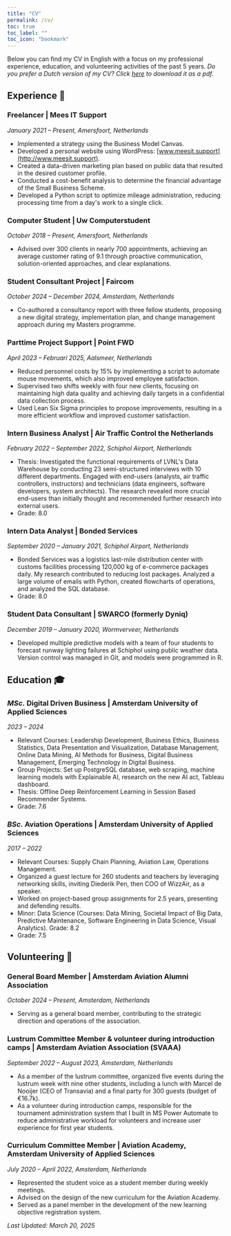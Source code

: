 ```yaml
---
title: "CV"
permalink: /cv/
toc: true
toc_label: ""
toc_icon: "bookmark"
---
```



Below you can find my CV in English with a focus on my professional experience, education, and volunteering activities of the past 5 years. *Do you prefer a Dutch version of my CV? Click <a href="https://meeslindhout.github.io/assets/CV_NL_Mees_Lindhout.pdf" onclick="gtag('event', 'click', { 'event_category': 'CV', 'event_label': 'Dutch CV Download' });">here</a> to download it as a pdf.*

<style>
/* Custom styles for the TOC on this page */
@media (min-width: 768px) { /* Apply styles only for screens wider than 768px */
  .sidebar__right {
    margin-bottom: 1em;
    position: sticky; /* Make TOC scroll with the page */
    float: right; /* Align TOC to the right */
    top: 0;
    right: 0;
    width: 350px; /* Adjusted width to make it larger */
    margin-right: -350px; /* Match the negative margin to the new width */
    padding-left: 1em;
    padding-top: 1em;
    z-index: 10;
  }
}

/* Optional: Reset TOC styles for smaller screens */
@media (max-width: 767px) { /* Apply styles only for screens smaller than 768px */
  .sidebar__right {
    position: static; /* Reset to default behavior */
    float: none;
    width: auto;
    margin-right: 0;
    padding-left: 0;
    padding-top: 0;
  }
}
</style>

## Experience :briefcase: 
### Freelancer | Mees IT Support
*January 2021 – Present, Amersfoort, Netherlands*

- Implemented a strategy using the Business Model Canvas.
- Developed a personal website using WordPress: [www.meesit.support](http://www.meesit.support).
- Created a data-driven marketing plan based on public data that resulted in the desired customer profile.
- Conducted a cost-benefit analysis to determine the financial advantage of the Small Business Scheme.
- Developed a Python script to optimize mileage administration, reducing processing time from a day's work to a single click.

### Computer Student | Uw Computerstudent
*October 2018 – Present, Amersfoort, Netherlands*

- Advised over 300 clients in nearly 700 appointments, achieving an average customer rating of 9.1 through proactive communication, solution-oriented approaches, and clear explanations.

### Student Consultant Project | Faircom
*October 2024 – December 2024, Amsterdam, Netherlands*

- Co-authored a consultancy report with three fellow students, proposing a new digital strategy, implementation plan, and change management approach during my Masters programme.

### Parttime Project Support | Point FWD
*April 2023 – Februari 2025, Aalsmeer, Netherlands*

- Reduced personnel costs by 15% by implementing a script to automate mouse movements, which also improved employee satisfaction.
- Supervised two shifts weekly with four new clients, focusing on maintaining high data quality and achieving daily targets in a confidential data collection process.
- Used Lean Six Sigma principles to propose improvements, resulting in a more efficient workflow and improved customer satisfaction.



### Intern Business Analyst | Air Traffic Control the Netherlands
*February 2022 – September 2022, Schiphol Airport, Netherlands*

- Thesis: Investigated the functional requirements of LVNL's Data Warehouse by conducting 23 semi-structured interviews with 10 different departments. Engaged with end-users (analysts, air traffic controllers, instructors) and technicians (data engineers, software developers, system architects). The research revealed more crucial end-users than initially thought and recommended further research into external users.
- Grade: 8.0

### Intern Data Analyst | Bonded Services
*September 2020 – January 2021, Schiphol Airport, Netherlands*

- Bonded Services was a logistics last-mile distribution center with customs facilities processing 120,000 kg of e-commerce packages daily. My research contributed to reducing lost packages. Analyzed a large volume of emails with Python, created flowcharts of operations, and analyzed the SQL database.
- Grade: 8.0

### Student Data Consultant | SWARCO (formerly Dyniq)
*December 2019 – January 2020, Wormverveer, Netherlands*

- Developed multiple predictive models with a team of four students to forecast runway lighting failures at Schiphol using public weather data. Version control was managed in Git, and models were programmed in R.


## Education :mortar_board:

### *MSc.* Digital Driven Business | Amsterdam University of Applied Sciences
*2023 – 2024*

- Relevant Courses: Leadership Development, Business Ethics, Business Statistics, Data Presentation and Visualization, Database Management, Online Data Mining, AI Methods for Business, Digital Business Management, Emerging Technology in Digital Business.
- Group Projects: Set up PostgreSQL database, web scraping, machine learning models with Explainable AI, research on the new AI act, Tableau dashboard.
- Thesis: Offline Deep Reinforcement Learning in Session Based Recommender Systems.
- Grade: 7.6

### *BSc.* Aviation Operations | Amsterdam University of Applied Sciences
*2017 – 2022*

- Relevant Courses: Supply Chain Planning, Aviation Law, Operations Management.
- Organized a guest lecture for 260 students and teachers by leveraging networking skills, inviting Diederik Pen, then COO of WizzAir, as a speaker.
- Worked on project-based group assignments for 2.5 years, presenting and defending results.
- Minor: Data Science (Courses: Data Mining, Societal Impact of Big Data, Predictive Maintenance, Software Engineering in Data Science, Visual Analytics). Grade: 8.2
- Grade: 7.5

## Volunteering :compass:
### General Board Member | Amsterdam Aviation Alumni Association
*October 2024 – Present, Amsterdam, Netherlands*

- Serving as a general board member, contributing to the strategic direction and operations of the association.

### Lustrum Committee Member & volunteer during introduction camps | Amsterdam Aviation Association (SVAAA)
*September 2022 – August 2023, Amsterdam, Netherlands*

- As a member of the lustrum committee, organized five events during the lustrum week with nine other students, including a lunch with Marcel de Nooijer (CEO of Transavia) and a final party for 300 guests (budget of €16.7k).
- As a volunteer during introduction camps, responsible for the tournament administration system that I built in MS Power Automate to reduce administrative workload for volunteers and increase user experience for first year students.


### Curriculum Committee Member | Aviation Academy, Amsterdam University of Applied Sciences
*July 2020 – April 2022, Amsterdam, Netherlands*

- Represented the student voice as a student member during weekly meetings.
- Advised on the design of the new curriculum for the Aviation Academy.
- Served as a panel member in the development of the new learning objective registration system.
  
  
*Last Updated: March 20, 2025* 